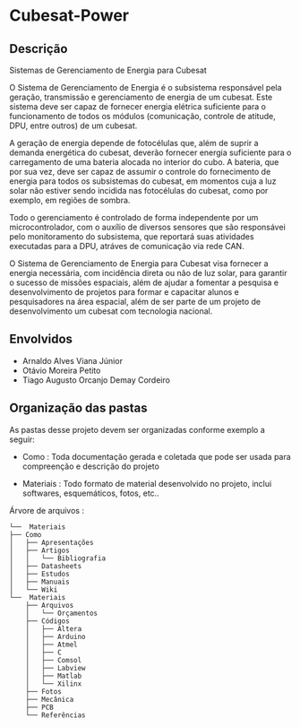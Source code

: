 # Cubesat-Power

## Descrição
Sistemas de Gerenciamento de Energia para Cubesat

O Sistema de Gerenciamento de Energia é o subsistema responsável pela geração, transmissão e gerenciamento de energia de um cubesat. Este sistema deve ser capaz de fornecer energia elétrica suficiente para o funcionamento de todos os módulos (comunicação, controle de atitude, DPU, entre outros) de um cubesat.

A geração de energia depende de fotocélulas que, além de suprir a demanda energética do cubesat, deverão fornecer energia suficiente para o carregamento de uma bateria alocada no interior do cubo. A bateria, que por sua vez, deve ser capaz de assumir o controle do fornecimento de energia para todos os subsistemas do cubesat, em momentos cuja a luz solar não estiver sendo incidida nas fotocélulas do cubesat, como por exemplo, em regiões de sombra.

Todo o gerenciamento é controlado de forma independente por um microcontrolador, com o auxílio de diversos sensores que são responsávei pelo monitoramento do subsistema, que reportará suas atividades executadas para a DPU, atráves de comunicação via rede CAN.

O Sistema de Gerenciamento de Energia para Cubesat visa fornecer a energia necessária, com incidência direta ou não de luz solar, para garantir o sucesso de missões espaciais, além de ajudar a fomentar a pesquisa e desenvolvimento de projetos para formar e capacitar alunos e pesquisadores na área espacial, além de ser parte de um projeto de desenvolvimento um cubesat com tecnologia nacional.

## Envolvidos
- Arnaldo Alves Viana Júnior
- Otávio Moreira Petito
- Tiago Augusto Orcanjo Demay Cordeiro

## Organização das pastas

As pastas desse projeto devem ser organizadas conforme exemplo a seguir:

- Como : Toda documentação gerada e coletada que pode ser usada para compreenção e descrição do projeto

- Materiais : Todo formato de material desenvolvido no projeto, inclui softwares, esquemáticos, fotos, etc..

Árvore de arquivos :
```
└──  Materiais
├── Como
│   ├── Apresentações
│   ├── Artigos
│   │   └── Bibliografia
│   ├── Datasheets
│   ├── Estudos
│   ├── Manuais
│   └── Wiki
└──  Materiais
    ├── Arquivos
    │   └── Orçamentos
    ├── Códigos
    │   ├── Altera
    │   ├── Arduino
    │   ├── Atmel
    │   ├── C
    │   ├── Comsol
    │   ├── Labview
    │   ├── Matlab
    │   └── Xilinx
    ├── Fotos
    ├── Mecânica
    ├── PCB
    └── Referências

